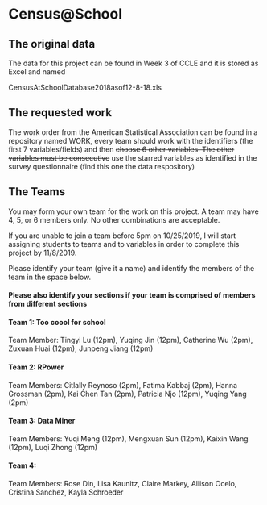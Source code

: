 # Census@School

## The original data

The data for this project can be found in Week 3 of CCLE and it is stored as Excel and named

CensusAtSchoolDatabase2018asof12-8-18.xls

## The requested work

The work order from the American Statistical Association can be found in a repository named WORK, every team should work with the identifiers (the first 7 variables/fields) and then ~~choose 6 other variables.  The other variables must be consecutive~~ 
use the starred variables as identified in the survey questionnaire (find this one the data respository)

## The Teams

You may form your own team for the work on this project. A team may have 4, 5, or 6 members only.  No other combinations are acceptable. 

If you are unable to join a team before 5pm on 10/25/2019, I will start assigning students to teams and to variables in order to complete this project by 11/8/2019.

Please identify your team (give it a name) and identify the members of the team in the space below. <h4>Please also identify your sections if your team is comprised of members from different sections</h4>

#### Team 1: Too coool for school
Team Member:
Tingyi Lu (12pm), Yuqing Jin (12pm), Catherine Wu (2pm), Zuxuan Huai (12pm), Junpeng Jiang (12pm)

#### Team 2: RPower 
Team Members:
Citlally Reynoso (2pm), Fatima Kabbaj (2pm), Hanna Grossman (2pm), Kai Chen Tan (2pm), Patricia Njo (12pm), Yuqing Yang (2pm)

#### Team 3: Data Miner
Team Members:
Yuqi Meng (12pm), Mengxuan Sun (12pm), Kaixin Wang (12pm), Luqi Zhong (12pm)

#### Team 4:
Team Members:
Rose Din, Lisa Kaunitz, Claire Markey, Allison Ocelo, Cristina Sanchez, Kayla Schroeder
